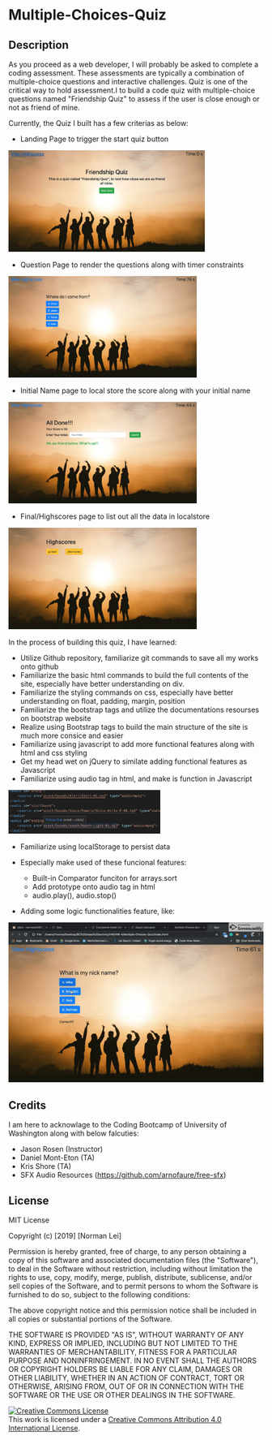 # Multiple-Choices-Quiz

## Description

As you proceed as a web developer, I will probably be asked to complete a coding assessment. These assessments are typically a combination of multiple-choice questions and interactive challenges. Quiz is one of the critical way to hold assessment.I to build a code quiz with multiple-choice questions named "Friendship Quiz" to assess if the user is close enough or not as friend of mine. 

Currently, the Quiz I built has a few criterias as below:
* Landing Page to trigger the start quiz button
<img src="asset/image/landing-page.png" height="200px">

* Question Page to render the questions along with timer constraints
<img src="asset/image/question-page.png" height="200px">

* Initial Name page to local store the score along with your initial name
<img src="asset/image/initial-name-page.png" height="200px">

* Final/Highscores page to list out all the data in localstore
<img src="asset/image/final-page.png" height="200px">



In the process of building this quiz, I have learned:
* Utilize Github repository, familiarize git commands to save all my works onto github
* Familiarize the basic html commands to build the full contents of the site, especially have better understanding on div.
* Familiarize the styling commands on css, especially have better understanding on float, padding, margin, position
* Familiarize the bootstrap tags and utilize the documentations resourses on bootstrap website
* Realize using Bootstrap tags to build the main structure of the site is much more consice and easier
* Familiarize using javascript to add more functional features along with html and css styling
* Get my head wet on jQuery to similate adding functional features as Javascript
* Familiarize using audio tag in html, and make is function in Javascript
<img src="asset/image/audio-tag.png" width= "300px">

* Familiarize using localStorage to persist data

* Especially make used of these funcional features: 
    - Built-in Comparator funciton for arrays.sort
    - Add prototype onto audio tag in html
    - audio.play(), audio.stop()

* Adding some logic functionalities feature, like:

![video](./asset/image/video.gif)

## Credits 

I am here to acknowlage to the Coding Bootcamp of University of Washington along with below falcuties:
* Jason Rosen (Instructor)
* Daniel Mont-Eton (TA)
* Kris Shore (TA)
* SFX Audio Resources (https://github.com/arnofaure/free-sfx)


## License
MIT License

Copyright (c) [2019] [Norman Lei]

Permission is hereby granted, free of charge, to any person obtaining a copy
of this software and associated documentation files (the "Software"), to deal
in the Software without restriction, including without limitation the rights
to use, copy, modify, merge, publish, distribute, sublicense, and/or sell
copies of the Software, and to permit persons to whom the Software is
furnished to do so, subject to the following conditions:

The above copyright notice and this permission notice shall be included in all
copies or substantial portions of the Software.

THE SOFTWARE IS PROVIDED "AS IS", WITHOUT WARRANTY OF ANY KIND, EXPRESS OR
IMPLIED, INCLUDING BUT NOT LIMITED TO THE WARRANTIES OF MERCHANTABILITY,
FITNESS FOR A PARTICULAR PURPOSE AND NONINFRINGEMENT. IN NO EVENT SHALL THE
AUTHORS OR COPYRIGHT HOLDERS BE LIABLE FOR ANY CLAIM, DAMAGES OR OTHER
LIABILITY, WHETHER IN AN ACTION OF CONTRACT, TORT OR OTHERWISE, ARISING FROM,
OUT OF OR IN CONNECTION WITH THE SOFTWARE OR THE USE OR OTHER DEALINGS IN THE
SOFTWARE.

<a rel="license" href="http://creativecommons.org/licenses/by/4.0/"><img alt="Creative Commons License" style="border-width:0" src="https://i.creativecommons.org/l/by/4.0/88x31.png" /></a><br />This work is licensed under a <a rel="license" href="http://creativecommons.org/licenses/by/4.0/">Creative Commons Attribution 4.0 International License</a>.